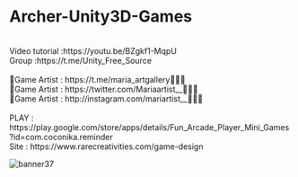 # Archer-Unity3D-Games
<br />
Video tutorial :https://youtu.be/BZgkf1-MqpU<br />
Group :https://t.me/Unity_Free_Source<br /><br />
🎨Game Artist : https://t.me/maria_artgallery👱🏻‍♀️<br />
🎨Game Artist : https://twitter.com/Mariaartist__👱🏻‍♀️<br />
🎨Game Artist : http://instagram.com/mariartist__👱🏻‍♀️<br /><br />
PLAY : https://play.google.com/store/apps/details/Fun_Arcade_Player_Mini_Games?id=com.coconika.reminder<br />
Site : https://www.rarecreativities.com/game-design <br />



![banner37](https://user-images.githubusercontent.com/83016119/214483855-df526524-ec39-422b-8902-3cb02603ee9c.png)
